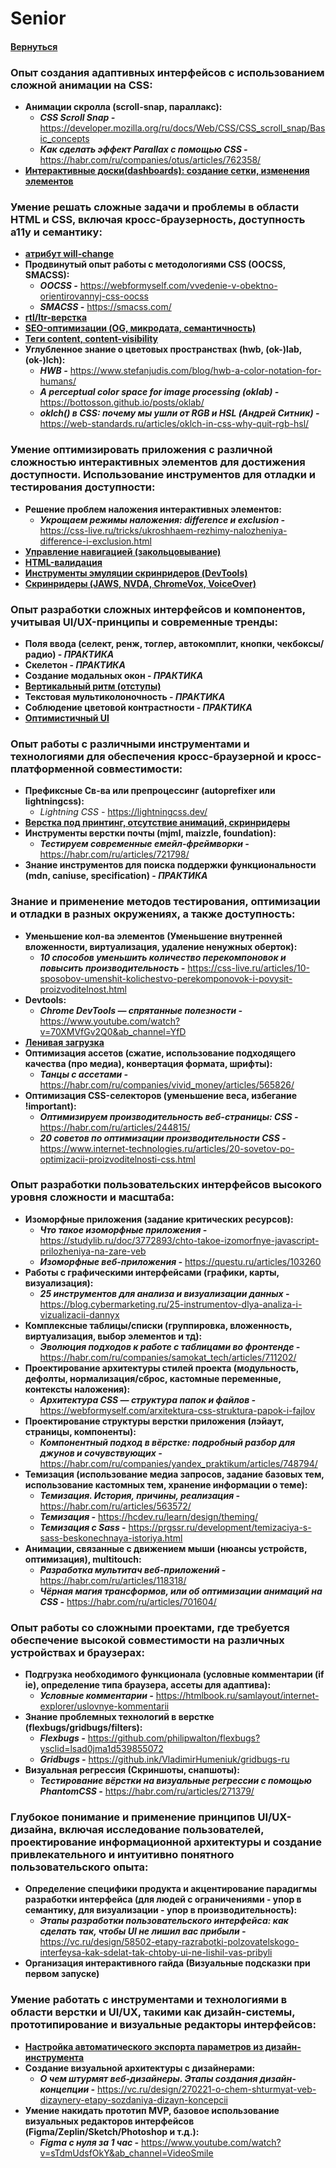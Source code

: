 # Senior

#### [Вернуться](../HTML_CSS.md)

### Опыт создания адаптивных интерфейсов с использованием сложной анимации на CSS:

- **Анимации скролла (scroll-snap, параллакс):**
  - **_CSS Scroll Snap -_** https://developer.mozilla.org/ru/docs/Web/CSS/CSS_scroll_snap/Basic_concepts
  - **_Как сделать эффект Parallax с помощью CSS -_** https://habr.com/ru/companies/otus/articles/762358/
- [**Интерактивные доски(dashboards): создание сетки, изменения элементов**](https://habr.com/ru/articles/449048/)

### Умение решать сложные задачи и проблемы в области HTML и CSS, включая кросс-браузерность, доступность a11y и семантику:

- [**атрибут will-change**](https://developer.mozilla.org/ru/docs/Web/CSS/will-change)
- **Продвинутый опыт работы с методологиями CSS (OOCSS, SMACSS):**
  - **_OOCSS -_** https://webformyself.com/vvedenie-v-obektno-orientirovannyj-css-oocss
  - **_SMACSS -_** https://smacss.com/
- [**rtl/ltr-верстка**](https://habr.com/ru/articles/484886/)
- [**SEO-оптимизации (OG, микродата, семантичность)**](https://selectel.ru/blog/how-to-improve-seo)
- [**Теги content, content-visibility**](https://habr.com/ru/companies/vdsina/articles/514760/)
- **Углубленное знание о цветовых пространствах (hwb, (ok-)lab, (ok-)lch):**
  - **_HWB -_** https://www.stefanjudis.com/blog/hwb-a-color-notation-for-humans/
  - **_A perceptual color space for image processing (oklab) -_** https://bottosson.github.io/posts/oklab/
  - **_oklch() в CSS: почему мы ушли от RGB и HSL (Андрей Ситник) -_** https://web-standards.ru/articles/oklch-in-css-why-quit-rgb-hsl/

### **Умение оптимизировать приложения с различной сложностью интерактивных элементов для достижения доступности. Использование инструментов для отладки и тестирования доступности:**

- **Решение проблем наложения интерактивных элементов:**
  - **_Укрощаем режимы наложения: difference и exclusion -_** https://css-live.ru/tricks/ukroshhaem-rezhimy-nalozheniya-difference-i-exclusion.html
- [**Управление навигацией (закольцовывание)**](https://css-tricks.com/building-a-circular-navigation-with-css-clip-paths/)
- [**HTML-валидация**](https://sky.pro/media/proverka-html-koda/)
- [**Инструменты эмуляции скринридеров (DevTools)**](https://learn.microsoft.com/en-us/microsoft-edge/devtools-guide-chromium/accessibility/test-accessibility-tree)
- [**Скринридеры (JAWS, NVDA, ChromeVox, VoiceOver)**](https://doka.guide/a11y/screenreaders)

### Опыт разработки сложных интерфейсов и компонентов, учитывая UI/UX-принципы и современные тренды:

- **Поля ввода (селект, ренж, тоглер, автокомплит, кнопки, чекбоксы/радио) - _ПРАКТИКА_**
- **Скелетон - _ПРАКТИКА_**
- **Создание модальных окон - _ПРАКТИКА_**
- [**Вертикальный ритм (отступы)**](https://ux.pub/editorial/kak-rabotat-s-viertikalnym-ritmom-v-tipoghrafikie-2m18)
- **Текстовая мультиколоночность - _ПРАКТИКА_**
- **Соблюдение цветовой контрастности - _ПРАКТИКА_**
- [**Оптимистичный UI**](https://habr.com/ru/companies/productivity_inside/articles/317664/)

### Опыт работы с различными инструментами и технологиями для обеспечения кросс-браузерной и кросс-платформенной совместимости:

- **Префиксные Св-ва или препроцессинг (autoprefixer или lightningcss):**
  - _Lightning CSS -_ https://lightningcss.dev/
- [**Верстка под принтинг, отсутствие анимаций, скринридеры**](https://dev.to/covydev/designing-html-pages-for-printing-2jnj)
- **Инструменты верстки почты (mjml, maizzle, foundation):**
  - **_Тестируем современные емейл-фреймворки -_** https://habr.com/ru/articles/721798/
- **Знание инструментов для поиска поддержки функциональности (mdn, caniuse, specification) - _ПРАКТИКА_**

### Знание и применение методов тестирования, оптимизации и отладки в разных окружениях, а также доступность:

- **Уменьшение кол-ва элементов (Уменьшение внутренней вложенности, виртуализация, удаление ненужных оберток):**
  - **_10 способов уменьшить количество перекомпоновок и повысить производительность -_** https://css-live.ru/articles/10-sposobov-umenshit-kolichestvo-perekomponovok-i-povysit-proizvoditelnost.html
- **Devtools:**
  - **_Chrome DevTools — спрятанные полезности -_** https://www.youtube.com/watch?v=70XMVfGv2Q0&ab_channel=YfD
- [**Ленивая загрузка**](https://developer.mozilla.org/ru/docs/Web/Performance/Lazy_loading)
- **Оптимизация ассетов (сжатие, использование подходящего качества (про медиа), конвертация формата, шрифты):**
  - **_Танцы с ассетами -_** https://habr.com/ru/companies/vivid_money/articles/565826/
- **Оптимизация CSS-селекторов (уменьшение веса, избегание !important):**
  - **_Оптимизируем производительность веб-страницы: CSS -_** https://habr.com/ru/articles/244815/
  - **_20 советов по оптимизации производительности CSS -_** https://www.internet-technologies.ru/articles/20-sovetov-po-optimizacii-proizvoditelnosti-css.html

### Опыт разработки пользовательских интерфейсов высокого уровня сложности и масштаба:

- **Изоморфные приложения (задание критических ресурсов):**
  - **_Что такое изоморфные приложения -_** https://studylib.ru/doc/3772893/chto-takoe-izomorfnye-javascript-prilozheniya-na-zare-veb
  - **_Изоморфные веб-приложения -_** https://questu.ru/articles/103260
- **Работы с графическими интерфейсами (графики, карты, визуализация):**
  - **_25 инструментов для анализа и визуализации данных -_** https://blog.cybermarketing.ru/25-instrumentov-dlya-analiza-i-vizualizacii-dannyx
- **Комплексные таблицы/списки (группировка, вложенность, виртуализация, выбор элементов и тд):**
  - **_Эволюция подходов к работе с таблицами во фронтенде -_** https://habr.com/ru/companies/samokat_tech/articles/711202/
- **Проектирование архитектуры стилей проекта (модульность, дефолты, нормализация/сброс, кастомные переменные, контексты наложения):**
  - **_Архитектура CSS — структура папок и файлов -_** https://webformyself.com/arxitektura-css-struktura-papok-i-fajlov
- **Проектирование структуры верстки приложения (лэйаут, страницы, компоненты):**
  - **_Компонентный подход в вёрстке: подробный разбор для джунов и сочувствующих -_** https://habr.com/ru/companies/yandex_praktikum/articles/748794/
- **Темизация (использование медиа запросов, задание базовых тем, использование кастомных тем, хранение информации о теме):**
  - **_Темизация. История, причины, реализация -_** https://habr.com/ru/articles/563572/
  - **_Темизация -_** https://hcdev.ru/learn/design/theming/
  - **_Темизация с Sass -_** https://prgssr.ru/development/temizaciya-s-sass-beskonechnaya-istoriya.html
- **Анимации, связанные с движением мыши (нюансы устройств, оптимизация), multitouch:**
  - **_Разработка мультитач веб-приложений -_** https://habr.com/ru/articles/118318/
  - **_Чёрная магия трансформов, или об оптимизации анимаций на CSS -_** https://habr.com/ru/articles/701604/

### Опыт работы со сложными проектами, где требуется обеспечение высокой совместимости на различных устройствах и браузерах:

- **Подгрузка необходимого функционала (условные комментарии (if ie), определение типа браузера, ассеты для адаптива):**
  - **_Условные комментарии -_** https://htmlbook.ru/samlayout/internet-explorer/uslovnye-kommentarii
- **Знание проблемных технологий в верстке (flexbugs/gridbugs/filters):**
  - **_Flexbugs -_** https://github.com/philipwalton/flexbugs?ysclid=lsad0jma1d539855072
  - **_Gridbugs -_** https://github.ink/VladimirHumeniuk/gridbugs-ru
- **Визуальная регрессия (Скриншоты, снапшоты):**
  - **_Тестирование вёрстки на визуальные регрессии с помощью PhantomCSS -_** https://habr.com/ru/articles/271379/

### **Глубокое понимание и применение принципов UI/UX-дизайна, включая исследование пользователей, проектирование информационной архитектуры и создание привлекательного и интуитивно понятного пользовательского опыта:**

- **Определение специфики продукта и акцентирование парадигмы разработки интерфейса (для людей с ограничениями - упор в семантику, для визуализации - упор в производительность):**
  - **_Этапы разработки пользовательского интерфейса: как сделать так, чтобы UI не лишил вас прибыли -_** https://vc.ru/design/58502-etapy-razrabotki-polzovatelskogo-interfeysa-kak-sdelat-tak-chtoby-ui-ne-lishil-vas-pribyli
- **Организация интерактивного гайда (Визуальные подсказки при первом запуске)**

### **Умение работать с инструментами и технологиями в области верстки и UI/UX, такими как дизайн-системы, прототипирование и визуальные редакторы интерфейсов:**

- [**Настройка автоматического экспорта параметров из дизайн-инструмента**](https://www.youtube.com/watch?v=pqQFOPYz5Ww&ab_channel=AlexeyBychkov%3A%D0%B2%D0%B5%D0%B1-%D0%B4%D0%B8%D0%B7%D0%B0%D0%B9%D0%BD%D0%B8%D1%84%D1%80%D0%B8%D0%BB%D0%B0%D0%BD%D1%81)
- **Создание визуальной архитектуры с дизайнерами:**
  - **_О чем штурмят веб-дизайнеры. Этапы создания дизайн-концепции -_** https://vc.ru/design/270221-o-chem-shturmyat-veb-dizaynery-etapy-sozdaniya-dizayn-koncepcii
- **Умение накидать прототип MVP, базовое использование визуальных редакторов интерфейсов (Figma/Zeplin/Sketch/Photoshop и т.д.):**
  - **_Figma с нуля за 1 час -_** https://www.youtube.com/watch?v=sTdmUdsfOkY&ab_channel=VideoSmile
